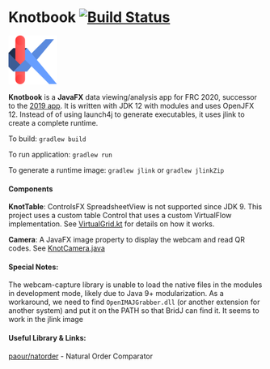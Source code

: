 # Knotbook [![Build Status](https://dev.azure.com/yuliu2016/knotbook/_apis/build/status/yuliu2016.knotbook?branchName=master)](https://dev.azure.com/yuliu2016/knotbook/_build/latest?definitionId=1&branchName=master)


![Knotbook Icon](assets/knot-small.png)

**Knotbook** is a **JavaFX** data viewing/analysis app for FRC 2020, successor
to the [2019 app](https://github.com/Team865/Restructured-Tables).
It is written with JDK 12 with modules and uses OpenJFX 12. Instead of of using
launch4j to generate executables, it uses jlink to create a complete runtime.

To build: `gradlew build`

To run application: `gradlew run`

To generate a runtime image: `gradlew jlink` or `gradlew jlinkZip`

#### Components

**KnotTable**: 
ControlsFX SpreadsheetView is not supported since JDK 9.
This project uses a custom table Control that uses a custom 
VirtualFlow implementation. 
See [VirtualGrid.kt](core/table/src/main/java/knotbook/core/table/VirtualGrid.kt)
for details on how it works.

**Camera**:
A JavaFX image property to display the webcam and read QR codes. See
[KnotCamera.java](core/camera/src/main/java/knotbook/core/camera/KnotCamera.java)

#### Special Notes: 
The webcam-capture library is unable to load the native files in the modules in development mode,
likely due to Java 9+ modularization. As a workaround, we need to find `OpenIMAJGrabber.dll`
(or another extension for another system) and put it on the PATH so that BridJ can find it.
It seems to work in the jlink image


#### Useful Library & Links:

[paour/natorder](https://github.com/paour/natorder) - Natural Order Comparator